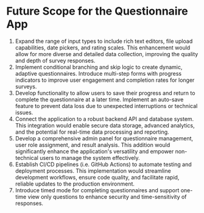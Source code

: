 # Future Scope for the Questionnaire App

1. Expand the range of input types to include rich text editors, file upload capabilities, date pickers, and rating scales. This enhancement would allow for more diverse and detailed data collection, improving the quality and depth of survey responses.
2. Implement conditional branching and skip logic to create dynamic, adaptive questionnaires. Introduce multi-step forms with progress indicators to improve user engagement and completion rates for longer surveys.
3. Develop functionality to allow users to save their progress and return to complete the questionnaire at a later time. Implement an auto-save feature to prevent data loss due to unexpected interruptions or technical issues.
4. Connect the application to a robust backend API and database system. This integration would enable secure data storage, advanced analytics, and the potential for real-time data processing and reporting.
5. Develop a comprehensive admin panel for questionnaire management, user role assignment, and result analysis. This addition would significantly enhance the application's versatility and empower non-technical users to manage the system effectively.
6. Establish CI/CD pipelines (i.e. GitHub Actions) to automate testing and deployment processes. This implementation would streamline development workflows, ensure code quality, and facilitate rapid, reliable updates to the production environment.
7. Introduce timed mode for completing questionnaires and support one-time view only questions to enhance security and time-sensitivity of responses.
